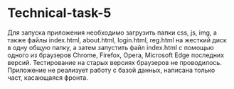 # Technical-task-5
Для запуска приложения необходимо загрузить папки css, js, img, а также файлы index.html, about.html, login.html, reg.html на жесткий диск в одну общую папку, а затем запустить файл index.html с помощью одного из браузеров Chrome, Firefox, Opera, Microsoft Edge последних версий. Тестирование на старых версиях браузеров не проводилось. 
Приложение не реализует работу с базой данных, написана только част, касающаяся фронта.
